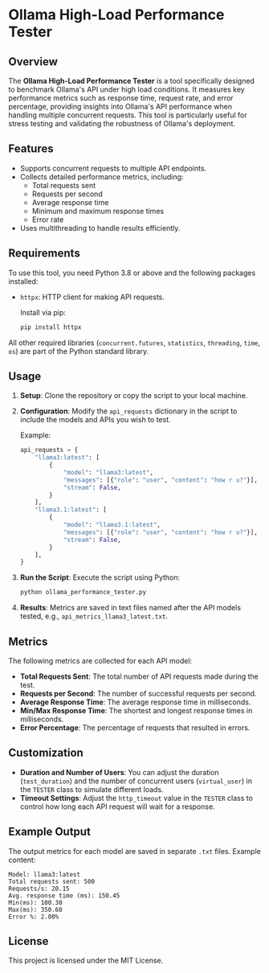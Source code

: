 # Ollama High-Load Performance Tester

## Overview
The **Ollama High-Load Performance Tester** is a tool specifically designed to benchmark Ollama's API under high load conditions. It measures key performance metrics such as response time, request rate, and error percentage, providing insights into Ollama's API performance when handling multiple concurrent requests. This tool is particularly useful for stress testing and validating the robustness of Ollama's deployment.

## Features
- Supports concurrent requests to multiple API endpoints.
- Collects detailed performance metrics, including:
  - Total requests sent
  - Requests per second
  - Average response time
  - Minimum and maximum response times
  - Error rate
- Uses multithreading to handle results efficiently.

## Requirements
To use this tool, you need Python 3.8 or above and the following packages installed:

- `httpx`: HTTP client for making API requests.
  
  Install via pip:
  ```sh
  pip install httpx
  ```

All other required libraries (`concurrent.futures`, `statistics`, `threading`, `time`, `os`) are part of the Python standard library.

## Usage
1. **Setup**: Clone the repository or copy the script to your local machine.
2. **Configuration**: Modify the `api_requests` dictionary in the script to include the models and APIs you wish to test.
   
   Example:
   ```python
   api_requests = {
       "llama3:latest": [
           {
               "model": "llama3:latest",
               "messages": [{"role": "user", "content": "how r u?"}],
               "stream": False,
           }
       ],
       "llama3.1:latest": [
           {
               "model": "llama3.1:latest",
               "messages": [{"role": "user", "content": "how r u?"}],
               "stream": False,
           }
       ],
   }
   ```
3. **Run the Script**: Execute the script using Python:
   ```sh
   python ollama_performance_tester.py
   ```
4. **Results**: Metrics are saved in text files named after the API models tested, e.g., `api_metrics_llama3_latest.txt`.

## Metrics
The following metrics are collected for each API model:
- **Total Requests Sent**: The total number of API requests made during the test.
- **Requests per Second**: The number of successful requests per second.
- **Average Response Time**: The average response time in milliseconds.
- **Min/Max Response Time**: The shortest and longest response times in milliseconds.
- **Error Percentage**: The percentage of requests that resulted in errors.

## Customization
- **Duration and Number of Users**: You can adjust the duration (`test_duration`) and the number of concurrent users (`virtual_user`) in the `TESTER` class to simulate different loads.
- **Timeout Settings**: Adjust the `http_timeout` value in the `TESTER` class to control how long each API request will wait for a response.

## Example Output
The output metrics for each model are saved in separate `.txt` files. Example content:

```
Model: llama3:latest
Total requests sent: 500
Requests/s: 20.15
Avg. response time (ms): 150.45
Min(ms): 100.30
Max(ms): 350.60
Error %: 2.00%
```

## License
This project is licensed under the MIT License.


